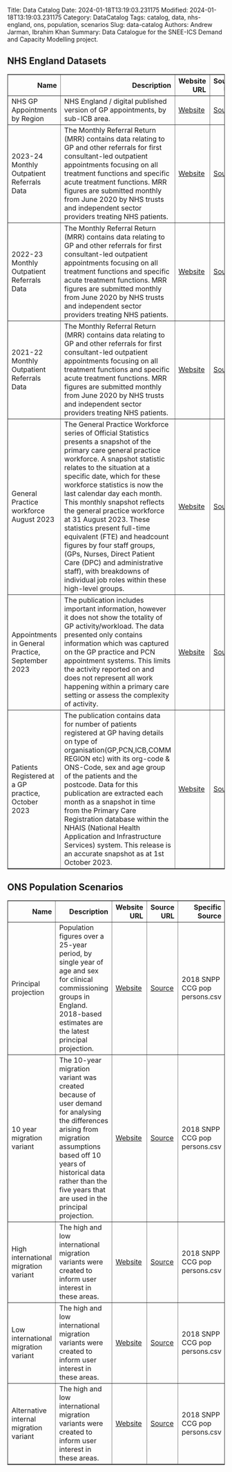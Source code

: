 Title: Data Catalog
Date: 2024-01-18T13:19:03.231175
Modified: 2024-01-18T13:19:03.231175
Category: DataCatalog
Tags: catalog, data, nhs-england, ons, population, scenarios
Slug: data-catalog
Authors: Andrew Jarman, Ibrahim Khan
Summary: Data Catalogue for the SNEE-ICS Demand and Capacity Modelling project.

## NHS England Datasets

<!-- START TABLE 1-->

<table border="1" class="dataframe">
  <thead>
    <tr style="text-align: right;">
      <th>Name</th>
      <th>Description</th>
      <th>Website URL</th>
      <th>Source URL</th>
      <th>Specific Source</th>
    </tr>
  </thead>
  <tbody>
    <tr>
      <td>NHS GP Appointments by Region</td>
      <td>NHS England / digital published version of GP appointments, by sub-ICB area.</td>
      <td><a href='https://digital.nhs.uk/data-and-information/publications/statistical/appointments-in-general-practice'>Website</a></td>
      <td><a href='None'>Source</a></td>
      <td>Regional_CSV_SuffolkNEEssex.csv</td>
    </tr>
    <tr>
      <td>2023-24 Monthly Outpatient Referrals Data</td>
      <td>The Monthly Referral Return (MRR) contains data relating to GP and other referrals for first consultant-led outpatient appointments focusing on all treatment functions and specific acute treatment functions. MRR figures are submitted monthly from June 2020 by NHS trusts and independent sector providers treating NHS patients.</td>
      <td><a href='https://www.england.nhs.uk/statistics/statistical-work-areas/outpatient-referrals/'>Website</a></td>
      <td><a href='None'>Source</a></td>
      <td>Annual CSV 2023-24 Published October 2023 HJYTR.csv</td>
    </tr>
    <tr>
      <td>2022-23 Monthly Outpatient Referrals Data</td>
      <td>The Monthly Referral Return (MRR) contains data relating to GP and other referrals for first consultant-led outpatient appointments focusing on all treatment functions and specific acute treatment functions. MRR figures are submitted monthly from June 2020 by NHS trusts and independent sector providers treating NHS patients.</td>
      <td><a href='https://www.england.nhs.uk/statistics/statistical-work-areas/outpatient-referrals/'>Website</a></td>
      <td><a href='None'>Source</a></td>
      <td>Annual CSV 2022-23 including revisions Oct 22- Feb 23 final 1.csv</td>
    </tr>
    <tr>
      <td>2021-22 Monthly Outpatient Referrals Data</td>
      <td>The Monthly Referral Return (MRR) contains data relating to GP and other referrals for first consultant-led outpatient appointments focusing on all treatment functions and specific acute treatment functions. MRR figures are submitted monthly from June 2020 by NHS trusts and independent sector providers treating NHS patients.</td>
      <td><a href='https://www.england.nhs.uk/statistics/statistical-work-areas/outpatient-referrals/'>Website</a></td>
      <td><a href='None'>Source</a></td>
      <td>Annual CSV 2021-22 Revised April 23 (inc Oct 21 to Mar 22 revisions).csv</td>
    </tr>
    <tr>
      <td>General Practice workforce August 2023</td>
      <td>The General Practice Workforce series of Official Statistics presents a snapshot of the primary care general practice workforce. A snapshot statistic relates to the situation at a specific date, which for these workforce statistics is now the last calendar day each month. This monthly snapshot reflects the general practice workforce at 31 August 2023. These statistics present full-time equivalent (FTE) and headcount figures by four staff groups, (GPs, Nurses, Direct Patient Care (DPC) and administrative staff), with breakdowns of individual job roles within these high-level groups.</td>
      <td><a href='https://digital.nhs.uk/data-and-information/publications/statistical/general-and-personal-medical-services/31-august-'>Website</a></td>
      <td><a href='None'>Source</a></td>
      <td>1. General Practice – August 2023 Individual Level.csv</td>
    </tr>
    <tr>
      <td>Appointments in General Practice, September 2023</td>
      <td>The publication includes important information, however it does not show the totality of GP activity/workload. The data presented only contains information which was captured on the GP practice and PCN appointment systems. This limits the activity reported on and does not represent all work happening within a primary care setting or assess the complexity of activity.</td>
      <td><a href='https://digital.nhs.uk/data-and-information/publications/statistical/appointments-in-general-practice/september-2023'>Website</a></td>
      <td><a href='None'>Source</a></td>
      <td>Actual_Duration_CSV_Sep_23.csv</td>
    </tr>
    <tr>
      <td>Patients Registered at a GP practice, October 2023</td>
      <td>The publication contains data for number of patients registered at GP having details on type of organisation(GP,PCN,ICB,COMM REGION etc) with its org-code & ONS-Code, sex and age group of the patients and the postcode. Data for this publication are extracted each month as a snapshot in time from the Primary Care Registration database within the NHAIS (National Health Application and Infrastructure Services) system. This release is an accurate snapshot as at 1st October 2023.</td>
      <td><a href='https://digital.nhs.uk/data-and-information/publications/statistical/patients-registered-at-a-gp-practice/october-2023'>Website</a></td>
      <td><a href='None'>Source</a></td>
      <td>gp-reg-pat-prac-quin-age.csv</td>
    </tr>
  </tbody>
</table>
<!-- END TABLE 1-->

## ONS Population Scenarios

<!-- START TABLE 2-->

<table border="1" class="dataframe">
  <thead>
    <tr style="text-align: right;">
      <th>Name</th>
      <th>Description</th>
      <th>Website URL</th>
      <th>Source URL</th>
      <th>Specific Source</th>
    </tr>
  </thead>
  <tbody>
    <tr>
      <td>Principal projection</td>
      <td>Population figures over a 25-year period, by single year of age and sex for clinical commissioning groups in England. 2018-based estimates are the latest principal projection.</td>
      <td><a href='None'>Website</a></td>
      <td><a href='None'>Source</a></td>
      <td>2018 SNPP CCG pop persons.csv</td>
    </tr>
    <tr>
      <td>10 year migration variant</td>
      <td>The 10-year migration variant was created because of user demand for analysing the differences arising from migration assumptions based off 10 years of historical data rather than the five years that are used in the principal projection.</td>
      <td><a href='None'>Website</a></td>
      <td><a href='None'>Source</a></td>
      <td>2018 SNPP CCG pop persons.csv</td>
    </tr>
    <tr>
      <td>High international migration variant</td>
      <td>The high and low international migration variants were created to inform user interest in these areas.</td>
      <td><a href='None'>Website</a></td>
      <td><a href='None'>Source</a></td>
      <td>2018 SNPP CCG pop persons.csv</td>
    </tr>
    <tr>
      <td>Low international migration variant</td>
      <td>The high and low international migration variants were created to inform user interest in these areas.</td>
      <td><a href='None'>Website</a></td>
      <td><a href='None'>Source</a></td>
      <td>2018 SNPP CCG pop persons.csv</td>
    </tr>
    <tr>
      <td>Alternative internal migration variant</td>
      <td>The high and low international migration variants were created to inform user interest in these areas.</td>
      <td><a href='None'>Website</a></td>
      <td><a href='None'>Source</a></td>
      <td>2018 SNPP CCG pop persons.csv</td>
    </tr>
  </tbody>
</table>
<!-- END TABLE 2-->

